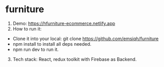 # furniture
1. Demo: https://hfurniture-ecommerce.netlify.app
2. How to run it:
- Clone it into your local: git clone https://github.com/emsiqh/furniture
- npm install to install all deps needed.
- npm run dev to run it.
3. Tech stack: React, redux toolkit with Firebase as Backend.
